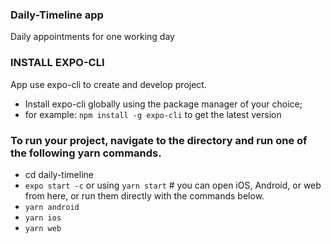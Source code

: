 ### Daily-Timeline app

Daily appointments for one working day

### INSTALL EXPO-CLI 

App use expo-cli to create and develop project.
-   Install expo-cli globally using the package manager of your choice;
-   for example: `npm install -g expo-cli` to get the latest version

### To run your project, navigate to the directory and run one of the following yarn commands.

- cd daily-timeline
- `expo start -c` or using `yarn start` # you can open iOS, Android, or web from here, or run them directly with the commands below.
- `yarn android`
- `yarn ios`
- `yarn web`